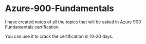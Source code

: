 # Azure-900-Fundamentals

I have created notes of all the topics that will be asked in Azure 900 Fundamentals certification.

You can use it to crack the certification in 10-20 days.
